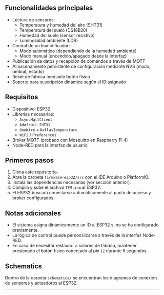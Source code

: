

## Funcionalidades principales

- Lectura de sensores:
  - Temperatura y humedad del aire (SHT31)
  - Temperatura del suelo (DS18B20)
  - Humedad del suelo (sensor resistivo)
  - Luminosidad ambiente (LDR)
- Control de un humidificador:
  - Modo automático (dependiendo de la humedad ambiente)
  - Modo manual (encendido/apagado desde la interfaz)
- Publicación de datos y recepción de comandos a través de MQTT
- Almacenamiento persistente de configuración mediante NVS (modo, umbral, estado)
- Reset de fábrica mediante botón físico
- Soporte para suscripción dinámica según el ID asignado

## Requisitos

- Dispositivo: ESP32
- Librerías necesarias:
  - `AsyncMqttClient`
  - `Adafruit_SHT31`
  - `OneWire` + `DallasTemperature`
  - `WiFi` / `Preferences`
- Broker MQTT (probado con Mosquitto en Raspberry Pi 4)
- Node-RED para la interfaz de usuario

## Primeros pasos

1. Clona este repositorio.
2. Abre la carpeta `firmware-esp32/src` con el IDE Arduino o PlatformIO.
3. Instala las dependencias necesarias (ver sección anterior).
4. Compila y sube el archivo `TFM.ino` al ESP32.
5. El ESP32 buscará conectarse automáticamente al punto de acceso y broker configurados.

## Notas adicionales

- El sistema asigna dinámicamente un ID al ESP32 si no se ha configurado previamente.
- La lógica de control puede personalizarse a través de la interfaz Node-RED.
- En caso de necesitar restaurar a valores de fábrica, mantener presionado el botón físico conectado al pin `12` durante 5 segundos.

## Schematics

Dentro de la carpeta `schematics/` se encuentran los diagramas de conexión de sensores y actuadores al ESP32.

---

